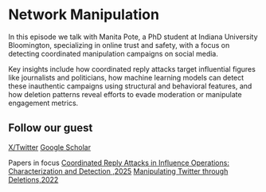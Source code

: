 # Network Manipulation

In this episode we talk with Manita Pote, a PhD student at Indiana University Bloomington, specializing in online trust and safety, with a focus on detecting coordinated manipulation campaigns on social media. 

Key insights include how coordinated reply attacks target influential figures like journalists and politicians, how machine learning models can detect these inauthentic campaigns using structural and behavioral features, and how deletion patterns reveal efforts to evade moderation or manipulate engagement metrics.

## Follow our guest

[X/Twitter](https://x.com/manitapote)
[Google Scholar](https://scholar.google.com/citations?user=ukS-vPcAAAAJ&hl=en)

Papers in focus
[Coordinated Reply Attacks in Influence Operations: Characterization and Detection ,2025](https://arxiv.org/abs/2410.19272)
[Manipulating Twitter through Deletions,2022](https://ojs.aaai.org/index.php/ICWSM/article/view/19355)
